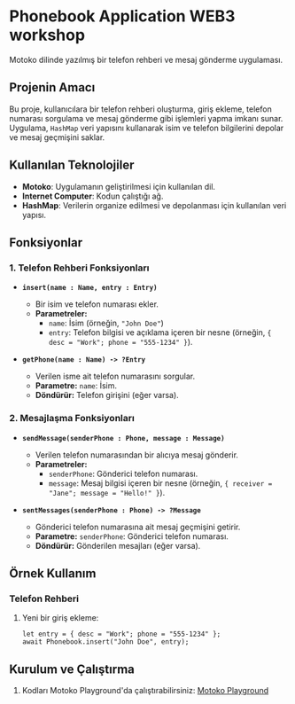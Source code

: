 # Phonebook Application WEB3 workshop

Motoko dilinde yazılmış bir telefon rehberi ve mesaj gönderme uygulaması.

## Projenin Amacı
Bu proje, kullanıcılara bir telefon rehberi oluşturma, giriş ekleme, telefon numarası sorgulama ve mesaj gönderme gibi işlemleri yapma imkanı sunar. Uygulama, `HashMap` veri yapısını kullanarak isim ve telefon bilgilerini depolar ve mesaj geçmişini saklar.

## Kullanılan Teknolojiler
- **Motoko**: Uygulamanın geliştirilmesi için kullanılan dil.
- **Internet Computer**: Kodun çalıştığı ağ.
- **HashMap**: Verilerin organize edilmesi ve depolanması için kullanılan veri yapısı.

## Fonksiyonlar
### 1. Telefon Rehberi Fonksiyonları
- **`insert(name : Name, entry : Entry)`**
  - Bir isim ve telefon numarası ekler.
  - **Parametreler:**
    - `name`: İsim (örneğin, `"John Doe"`)
    - `entry`: Telefon bilgisi ve açıklama içeren bir nesne (örneğin, `{ desc = "Work"; phone = "555-1234" }`).

- **`getPhone(name : Name) -> ?Entry`**
  - Verilen isme ait telefon numarasını sorgular.
  - **Parametre:** `name`: İsim.
  - **Döndürür:** Telefon girişini (eğer varsa).

### 2. Mesajlaşma Fonksiyonları
- **`sendMessage(senderPhone : Phone, message : Message)`**
  - Verilen telefon numarasından bir alıcıya mesaj gönderir.
  - **Parametreler:**
    - `senderPhone`: Gönderici telefon numarası.
    - `message`: Mesaj bilgisi içeren bir nesne (örneğin, `{ receiver = "Jane"; message = "Hello!" }`).

- **`sentMessages(senderPhone : Phone) -> ?Message`**
  - Gönderici telefon numarasına ait mesaj geçmişini getirir.
  - **Parametre:** `senderPhone`: Gönderici telefon numarası.
  - **Döndürür:** Gönderilen mesajları (eğer varsa).

## Örnek Kullanım
### Telefon Rehberi
1. Yeni bir giriş ekleme:
   ```motoko
   let entry = { desc = "Work"; phone = "555-1234" };
   await Phonebook.insert("John Doe", entry);
## Kurulum ve Çalıştırma
1. Kodları Motoko Playground'da çalıştırabilirsiniz: [Motoko Playground](https://m7sm4-2iaaa-aaaab-qabra-cai.raw.ic0.app/?tag=1214004840)

